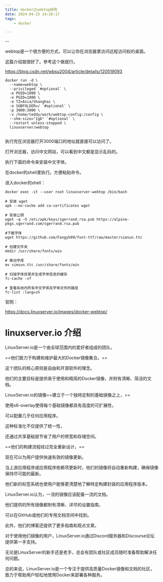 ```yaml
---
title: docker之webtop研究
date: 2024-04-25 14:26:17
tags:
	- docker

---
```


--

webtop是一个很方便的方式，可以让你在浏览器里访问远程访问权的桌面。

这篇介绍就很好了。参考这个做就行。

https://blog.csdn.net/wbsu2004/article/details/120519093



```
docker run -d \
  --name=webtop \
  --privileged `#optional` \
  -e PUID=1000 \
  -e PGID=1000 \
  -e TZ=Asia/Shanghai \
  -e SUBFOLDER=/ `#optional` \
  -p 3000:3000 \
  -v /home/teddy/work/webtop-config:/config \
  --shm-size="1gb" `#optional` \
  --restart unless-stopped \
  linuxserver/webtop
  
```

执行完在浏览器打开3000端口的地址就直接可以访问了。

打开浏览器，访问中文网站，可以看到中文都是显示乱码的。

执行下面的命令来安装中文字体。

在docker的shell里执行。方便粘贴命令。

进入docker的shell：

```
docker exec -it --user root linuxserver-webtop /bin/bash
```



```
# 安装 wget
apk --no-cache add ca-certificates wget 

# 安装公钥 
wget -q -O /etc/apk/keys/sgerrand.rsa.pub https://alpine-pkgs.sgerrand.com/sgerrand.rsa.pub 

#下载字体
wget https://github.com/Fangyh09/font-ttf/raw/master/simsun.ttc

# 创建文件夹 
mkdir /usr/share/fonts/win

# 移动字库
mv simsun.ttc /usr/share/fonts/win

# 扫描字体目录并生成字体信息的缓存
fc-cache -vf

# 查看系统内所有中文字体及字体文件的路径
fc-list :lang=zh
```

官网：

https://docs.linuxserver.io/images/docker-webtop/



# linuxserver.io 介绍

LinuxServer.io是一个由全球范围内的爱好者组成的团队，

==他们致力于构建和维护最大的Docker镜像集合。==

这个团队的核心原则是自由和开源软件的理念。

他们的主要目标是提供易于使用和精简的Docker镜像，并附有清晰、简洁的文档。

LinuxServer.io的镜像==建立于一个独特定制的基础镜像之上，==

使用s6-overlay使得每个基础镜像都具有高度的可扩展性，

可以配置几乎任何应用程序。

这种标准化不仅提供了统一性，

还通过共享基础层节省了用户的带宽和存储空间。

==他们的构建流程经过完全重新设计，==

现在可以为用户提供快速有效的镜像更新。

当上游应用程序或应用程序依赖项更新时，他们的镜像将自动重新构建，确保镜像保持尽可能的最新。

他们新的标签系统也使用户能够更清楚地了解特定构建封装的应用程序版本。

LinuxServer.io认为，一流的镜像应该配备一流的文档。

他们提供的所有镜像都附有清晰、详尽的设置指南，

可以在GitHub或他们的专用文档空间中找到。

此外，他们的博客还提供了更多指南和观点文章。

对于使用他们镜像的用户，LinuxServer.io通过Discord服务器和Discourse论坛提供第一手支持。

无论是LinuxServer的新手还是老手，总会有团队或社区成员随时准备帮助解决任何问题。

总的来说，LinuxServer.io是一个专注于提供高质量Docker镜像和文档的社区，致力于帮助用户轻松地使用Docker来部署各种服务。
